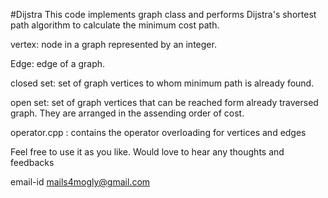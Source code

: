 #Dijstra
This code implements graph class and performs Dijstra's shortest path algorithm to calculate the minimum cost path. 

vertex: node in a graph represented by an integer.

Edge: edge of a graph.

closed set: set of graph vertices to whom minimum path is already found. 

open set: set of graph vertices that can be reached form already traversed graph. They are arranged in the assending order of cost.

operator.cpp : contains the operator overloading for vertices and edges

Feel free to use it as you like.
Would love to hear any thoughts and feedbacks

email-id mails4mogly@gmail.com
